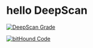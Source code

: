 # hello DeepScan
[![DeepScan Grade](http://80761862.ngrok.io/api/projects/496/branches/373/badge/grade.svg)](http://dev.deepscan.io:5001/lite/#view=project&pid=496&bid=373)
 
 [![bitHound Code](https://www.bithound.io/github/deepscanDemo/hello/badges/code.svg)](https://www.bithound.io/github/deepscanDemo/hello)
 
